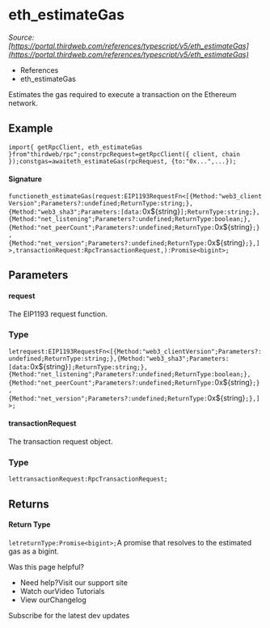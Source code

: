 # eth_estimateGas

*Source: [https://portal.thirdweb.com/references/typescript/v5/eth_estimateGas](https://portal.thirdweb.com/references/typescript/v5/eth_estimateGas)*

* References
* eth_estimateGas

Estimates the gas required to execute a transaction on the Ethereum network.

## Example

`import{ getRpcClient, eth_estimateGas }from"thirdweb/rpc";constrpcRequest=getRpcClient({ client, chain });constgas=awaiteth_estimateGas(rpcRequest, {to:"0x...",...});`
#### Signature

`functioneth_estimateGas(request:EIP1193RequestFn<[{Method:"web3_clientVersion";Parameters?:undefined;ReturnType:string;},{Method:"web3_sha3";Parameters:[data:`0x${string}`];ReturnType:string;},{Method:"net_listening";Parameters?:undefined;ReturnType:boolean;},{Method:"net_peerCount";Parameters?:undefined;ReturnType:`0x${string}`;},{Method:"net_version";Parameters?:undefined;ReturnType:`0x${string}`;},]>,transactionRequest:RpcTransactionRequest,):Promise<bigint>;`
## Parameters

#### request

The EIP1193 request function.

### Type

`letrequest:EIP1193RequestFn<[{Method:"web3_clientVersion";Parameters?:undefined;ReturnType:string;},{Method:"web3_sha3";Parameters:[data:`0x${string}`];ReturnType:string;},{Method:"net_listening";Parameters?:undefined;ReturnType:boolean;},{Method:"net_peerCount";Parameters?:undefined;ReturnType:`0x${string}`;},{Method:"net_version";Parameters?:undefined;ReturnType:`0x${string}`;},]>;`
#### transactionRequest

The transaction request object.

### Type

`lettransactionRequest:RpcTransactionRequest;`
## Returns

#### Return Type

`letreturnType:Promise<bigint>;`A promise that resolves to the estimated gas as a bigint.

Was this page helpful?

* Need help?Visit our support site
* Watch ourVideo Tutorials
* View ourChangelog

Subscribe for the latest dev updates

